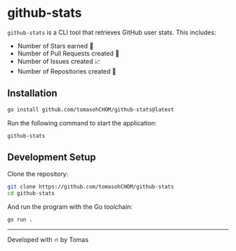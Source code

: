 # github-stats

`github-stats` is a CLI tool that retrieves GitHub user stats. This includes:

- Number of Stars earned 🌟
- Number of Pull Requests created 🔨
- Number of Issues created 📈
- Number of Repositories created 📖

## Installation

```bash
go install github.com/tomasohCHOM/github-stats@latest
```

Run the following command to start the application:

```
github-stats
```

## Development Setup

Clone the repository:

```bash
git clone https://github.com/tomasohCHOM/github-stats
cd github-stats
```

And run the program with the Go toolchain:

```bash
go run .
```

--- 

Developed with 🔥 by Tomas
